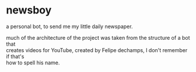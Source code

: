 # newsboy
a personal bot, to send me my little daily newspaper.

much of the architecture of the project was taken from the structure of a bot that<br>
creates videos for YouTube, created by Felipe dechamps, I don't remember if that's<br>
how to spell his name.